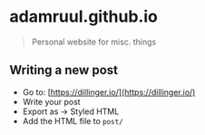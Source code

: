 adamruul.github.io
==================

> Personal website for misc. things

## Writing a new post

* Go to: [https://dillinger.io/](https://dillinger.io/)
* Write your post
* Export as -> Styled HTML
* Add the HTML file to `post/`
